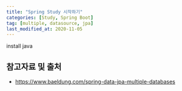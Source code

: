 ```yaml
---
title: "Spring Study 시작하기"
categories: [Study, Spring Boot]
tag: [multiple, datasource, jpa]
last_modified_at: 2020-11-05
---
```


install java

## 참고자료 및 출처

- <https://www.baeldung.com/spring-data-jpa-multiple-databases>

